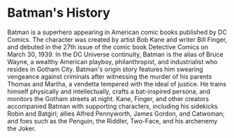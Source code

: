 # Batman's History

Batman is a superhero appearing in American comic books published by DC Comics. The character was created by artist Bob Kane and writer 
Bill Finger, and debuted in the 27th issue of the comic book Detective Comics on March 30, 1939. In the DC Universe continuity, Batman is 
the alias of Bruce Wayne, a wealthy American playboy, philanthropist, and industrialist who resides in Gotham City. Batman's origin story 
features him swearing vengeance against criminals after witnessing the murder of his parents Thomas and Martha, a vendetta tempered with the 
ideal of justice. He trains himself physically and intellectually, crafts a bat-inspired persona, and monitors the Gotham streets at night. 
Kane, Finger, and other creators accompanied Batman with supporting characters, including his sidekicks Robin and Batgirl; allies Alfred Pennyworth, 
James Gordon, and Catwoman; and foes such as the Penguin, the Riddler, Two-Face, and his archenemy the Joker.
